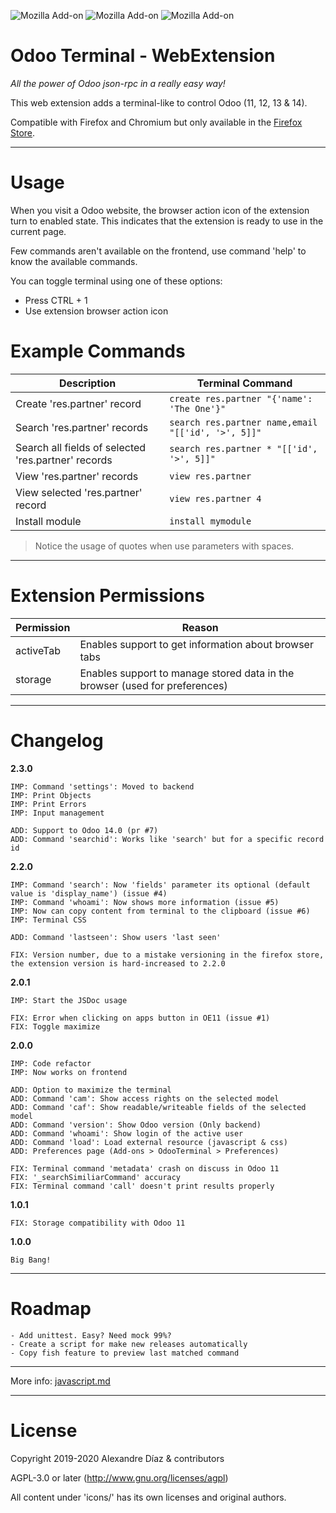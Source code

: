 ![Mozilla Add-on](https://img.shields.io/amo/v/odoo-terminal?style=for-the-badge)  ![Mozilla Add-on](https://img.shields.io/amo/users/odoo-terminal?style=for-the-badge) ![Mozilla Add-on](https://img.shields.io/amo/dw/odoo-terminal?style=for-the-badge)

# Odoo Terminal - WebExtension
_All the power of Odoo json-rpc in a really easy way!_

This web extension adds a terminal-like to control Odoo (11, 12, 13 & 14).

Compatible with Firefox and Chromium but only available in the [Firefox Store](https://addons.mozilla.org/es/firefox/addon/odoo-terminal/).

---

# Usage

When you visit a Odoo website, the browser action icon of the extension turn to enabled state. This indicates that the extension is ready to use in the current page.

Few commands aren't available on the frontend, use command 'help' to know the available commands.

You can toggle terminal using one of these options:
* Press CTRL + 1
* Use extension browser action icon

# Example Commands

| Description | Terminal Command |
| ----------- | ---------------- |
| Create 'res.partner' record | `create res.partner "{'name': 'The One'}"` |
| Search 'res.partner' records | `search res.partner name,email "[['id', '>', 5]]"` |
| Search all fields of selected 'res.partner' records | `search res.partner * "[['id', '>', 5]]"` |
| View 'res.partner' records | `view res.partner` |
| View selected 'res.partner' record | `view res.partner 4` |
| Install module | `install mymodule` |

> Notice the usage of quotes when use parameters with spaces.

---

# Extension Permissions

| Permission | Reason |
| ---------- | ------ |
| activeTab | Enables support to get information about browser tabs |
| storage | Enables support to manage stored data in the browser (used for preferences) |

---

# Changelog

**2.3.0**
```
IMP: Command 'settings': Moved to backend
IMP: Print Objects
IMP: Print Errors
IMP: Input management

ADD: Support to Odoo 14.0 (pr #7)
ADD: Command 'searchid': Works like 'search' but for a specific record id
```

**2.2.0**
```
IMP: Command 'search': Now 'fields' parameter its optional (default value is 'display_name') (issue #4)
IMP: Command 'whoami': Now shows more information (issue #5)
IMP: Now can copy content from terminal to the clipboard (issue #6)
IMP: Terminal CSS

ADD: Command 'lastseen': Show users 'last seen'

FIX: Version number, due to a mistake versioning in the firefox store, the extension version is hard-increased to 2.2.0
```

**2.0.1**
```
IMP: Start the JSDoc usage

FIX: Error when clicking on apps button in OE11 (issue #1)
FIX: Toggle maximize
```

**2.0.0**
```
IMP: Code refactor
IMP: Now works on frontend

ADD: Option to maximize the terminal
ADD: Command 'cam': Show access rights on the selected model
ADD: Command 'caf': Show readable/writeable fields of the selected model
ADD: Command 'version': Show Odoo version (Only backend)
ADD: Command 'whoami': Show login of the active user
ADD: Command 'load': Load external resource (javascript & css)
ADD: Preferences page (Add-ons > OdooTerminal > Preferences)

FIX: Terminal command 'metadata' crash on discuss in Odoo 11
FIX: '_searchSimiliarCommand' accuracy
FIX: Terminal command 'call' doesn't print results properly
```

**1.0.1**
```
FIX: Storage compatibility with Odoo 11
```

**1.0.0**
```
Big Bang!
```

---

# Roadmap

```
- Add unittest. Easy? Need mock 99%?
- Create a script for make new releases automatically
- Copy fish feature to preview last matched command
```

---

More info: [javascript.md](./docs/javascript.md)

---

# License

Copyright 2019-2020 Alexandre Díaz & contributors

AGPL-3.0 or later (http://www.gnu.org/licenses/agpl)

All content under 'icons/' has its own licenses and original authors.
